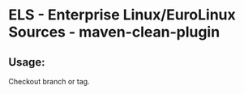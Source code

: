 # ELS - Enterprise Linux/EuroLinux Sources - maven-clean-plugin
 
## Usage:
  Checkout branch or tag.
